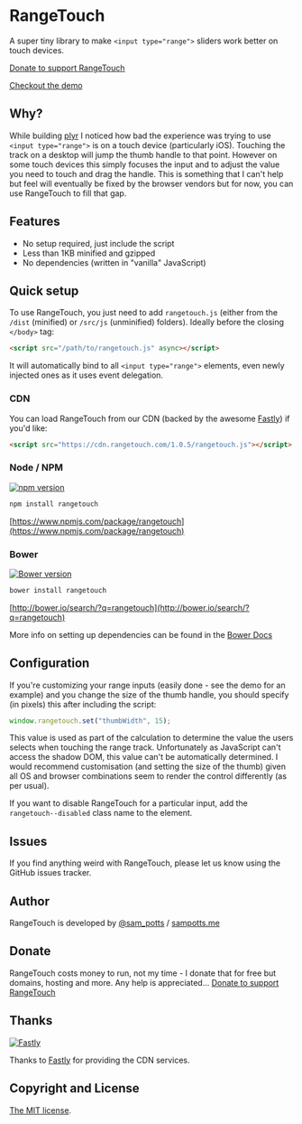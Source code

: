 # RangeTouch
A super tiny library to make `<input type="range">` sliders work better on touch devices.

[Donate to support RangeTouch](#donate)

[Checkout the demo](https://rangetouch.com)

## Why?
While building [plyr](https://plyr.io) I noticed how bad the experience was trying to use `<input type="range">` is on a touch device (particularly iOS). Touching the track on a desktop will jump the thumb handle to that point. However on some touch devices this simply focuses the input and to adjust the value you need to touch and drag the handle. This is something that I can't help but feel will eventually be fixed by the browser vendors but for now, you can use RangeTouch to fill that gap.

## Features
- No setup required, just include the script
- Less than 1KB minified and gzipped
- No dependencies (written in "vanilla" JavaScript)

## Quick setup
To use RangeTouch, you just need to add `rangetouch.js` (either from the `/dist` (minified) or `/src/js` (unminified) folders). Ideally before the closing `</body>` tag:

```html
<script src="/path/to/rangetouch.js" async></script>
```

It will automatically bind to all `<input type="range">` elements, even newly injected ones as it uses event delegation.

### CDN
You can load RangeTouch from our CDN (backed by the awesome [Fastly](https://www.fastly.com/)) if you'd like:

```html
<script src="https://cdn.rangetouch.com/1.0.5/rangetouch.js"></script>
```

### Node / NPM
[![npm version](https://badge.fury.io/js/rangetouch.svg)](https://badge.fury.io/js/rangetouch)

```bash
npm install rangetouch
```

[https://www.npmjs.com/package/rangetouch](https://www.npmjs.com/package/rangetouch)

### Bower

[![Bower version](https://badge.fury.io/bo/rangetouch.svg)](https://badge.fury.io/bo/rangetouch)

```bash
bower install rangetouch
```

[http://bower.io/search/?q=rangetouch](http://bower.io/search/?q=rangetouch)

More info on setting up dependencies can be found in the [Bower Docs](http://bower.io/docs/creating-packages/#maintaining-dependencies)

## Configuration
If you're customizing your range inputs (easily done - see the demo for an example) and you change the size of the thumb handle, you should specify (in pixels) this after including the script:

```javascript
window.rangetouch.set("thumbWidth", 15);
```

This value is used as part of the calculation to determine the value the users selects when touching the range track. Unfortunately as JavaScript can't access the shadow DOM, this value can't be automatically determined. I would recommend customisation (and setting the size of the thumb) given all OS and browser combinations seem to render the control differently (as per usual).

If you want to disable RangeTouch for a particular input, add the `rangetouch--disabled` class name to the element.

## Issues
If you find anything weird with RangeTouch, please let us know using the GitHub issues tracker.

## Author
RangeTouch is developed by [@sam_potts](https://twitter.com/sam_potts) / [sampotts.me](http://sampotts.me)

## Donate
RangeTouch costs money to run, not my time - I donate that for free but domains, hosting and more. Any help is appreciated...
[Donate to support RangeTouch](https://www.paypal.me/pottsy/20usd)

## Thanks
[![Fastly](https://www.fastly.com/sites/all/themes/custom/fastly2016/logo.png)](https://www.fastly.com/)

Thanks to [Fastly](https://www.fastly.com/) for providing the CDN services.

## Copyright and License
[The MIT license](license.md).
